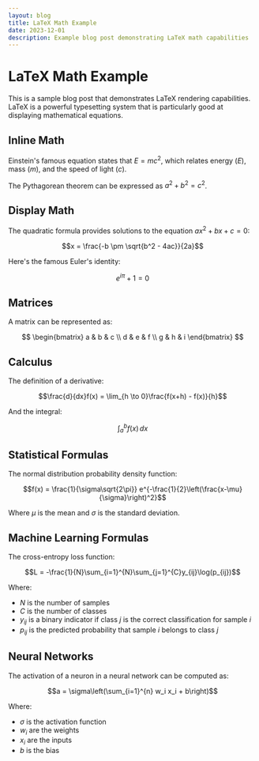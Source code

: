 ```yaml
---
layout: blog
title: LaTeX Math Example
date: 2023-12-01
description: Example blog post demonstrating LaTeX math capabilities
---
```


# LaTeX Math Example

This is a sample blog post that demonstrates LaTeX rendering capabilities. LaTeX is a powerful typesetting system that is particularly good at displaying mathematical equations.

## Inline Math

Einstein's famous equation states that $E = mc^2$, which relates energy ($E$), mass ($m$), and the speed of light ($c$).

The Pythagorean theorem can be expressed as $a^2 + b^2 = c^2$.

## Display Math

The quadratic formula provides solutions to the equation $ax^2 + bx + c = 0$:

$$x = \frac{-b \pm \sqrt{b^2 - 4ac}}{2a}$$

Here's the famous Euler's identity:

$$e^{i\pi} + 1 = 0$$

## Matrices

A matrix can be represented as:

$$
\begin{bmatrix}
a & b & c \\
d & e & f \\
g & h & i
\end{bmatrix}
$$

## Calculus

The definition of a derivative:

$$\frac{d}{dx}f(x) = \lim_{h \to 0}\frac{f(x+h) - f(x)}{h}$$

And the integral:

$$\int_{a}^{b} f(x) \, dx$$

## Statistical Formulas

The normal distribution probability density function:

$$f(x) = \frac{1}{\sigma\sqrt{2\pi}} e^{-\frac{1}{2}\left(\frac{x-\mu}{\sigma}\right)^2}$$

Where $\mu$ is the mean and $\sigma$ is the standard deviation.

## Machine Learning Formulas

The cross-entropy loss function:

$$L = -\frac{1}{N}\sum_{i=1}^{N}\sum_{j=1}^{C}y_{ij}\log(p_{ij})$$

Where:
- $N$ is the number of samples
- $C$ is the number of classes
- $y_{ij}$ is a binary indicator if class $j$ is the correct classification for sample $i$
- $p_{ij}$ is the predicted probability that sample $i$ belongs to class $j$

## Neural Networks

The activation of a neuron in a neural network can be computed as:

$$a = \sigma\left(\sum_{i=1}^{n} w_i x_i + b\right)$$

Where:
- $\sigma$ is the activation function
- $w_i$ are the weights
- $x_i$ are the inputs
- $b$ is the bias 